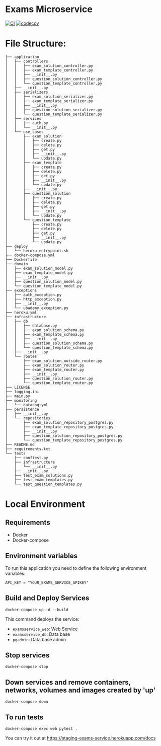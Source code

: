 # Exams Microservice

[![CI](https://github.com/Ubademy-G3/exams.service/actions/workflows/default.yml/badge.svg)](https://github.com/Ubademy-G3/exams.service/actions/workflows/default.yml)
[![codecov](https://codecov.io/gh/Ubademy-G3/exams.service/branch/main/graph/badge.svg?token=A3547H62WC)](https://codecov.io/gh/Ubademy-G3/exams.service)

# File Structure:
```tree
├── application
│   ├── controllers
│   │   ├── exam_solution_controller.py
│   │   ├── exam_template_controller.py
│   │   ├── __init__.py
│   │   ├── question_solution_controller.py
│   │   └── question_template_controller.py
│   ├── __init__.py
│   ├── serializers
│   │   ├── exam_solution_serializer.py
│   │   ├── exam_template_serializer.py
│   │   ├── __init__.py
│   │   ├── question_solution_serializer.py
│   │   └── question_template_serializer.py
│   ├── services
│   │   ├── auth.py
│   │   └── __init__.py
│   └── use_cases
│       ├── exam_solution
│       │   ├── create.py
│       │   ├── delete.py
│       │   ├── get.py
│       │   ├── __init__.py
│       │   └── update.py
│       ├── exam_template
│       │   ├── create.py
│       │   ├── delete.py
│       │   ├── get.py
│       │   ├── __init__.py
│       │   └── update.py
│       ├── __init__.py
│       ├── question_solution
│       │   ├── create.py
│       │   ├── delete.py
│       │   ├── get.py
│       │   ├── __init__.py
│       │   └── update.py
│       └── question_template
│           ├── create.py
│           ├── delete.py
│           ├── get.py
│           ├── __init__.py
│           └── update.py
├── deploy
│   └── heroku-entrypoint.sh
├── docker-compose.yml
├── Dockerfile
├── domain
│   ├── exam_solution_model.py
│   ├── exam_template_model.py
│   ├── __init__.py
│   ├── question_solution_model.py
│   └── question_template_model.py
├── exceptions
│   ├── auth_exception.py
│   ├── http_exception.py
│   ├── __init__.py
│   └── ubademy_exception.py
├── heroku.yml
├── infrastructure
│   ├── db
│   │   ├── database.py
│   │   ├── exam_solution_schema.py
│   │   ├── exam_template_schema.py
│   │   ├── __init__.py
│   │   ├── question_solution_schema.py
│   │   └── question_template_schema.py
│   ├── __init__.py
│   └── routes
│       ├── exam_solution_outside_router.py
│       ├── exam_solution_router.py
│       ├── exam_template_router.py
│       ├── __init__.py
│       ├── question_solution_router.py
│       └── question_template_router.py
├── LICENSE
├── logging.ini
├── main.py
├── monitoring
│   └── datadog.yml
├── persistence
│   ├── __init__.py
│   └── repositories
│       ├── exam_solution_repository_postgres.py
│       ├── exam_template_repository_postgres.py
│       ├── __init__.py
│       ├── question_solution_repository_postgres.py
│       └── question_template_repository_postgres.py
├── README.md
├── requirements.txt
└── tests
    ├── conftest.py
    ├── infrastructure
    │   └── __init__.py
    ├── __init__.py
    ├── test_exam_solutions.py
    ├── test_exam_templates.py
    └── test_question_templates.py
```

# Local Environment 

## Requirements 

* Docker
* Docker-compose

## Environment variables

To run this application you need to define the following environment variables:

```
API_KEY = "YOUR_EXAMS_SERVICE_APIKEY"
```

## Build and Deploy Services

```docker-compose up -d --build```

This command deploys the service:

* `examsservice_web`: Web Service
* `examsservice_db`: Data base
* `pgadmin`: Data base admin

## Stop services

```docker-compose stop```

## Down services and remove containers, networks, volumes and images created by 'up'

```docker-compose down```

## To run tests

```docker-compose exec web pytest .```


You can try it out at <https://staging-exams-service.herokuapp.com/docs>
